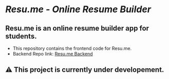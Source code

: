 # **_Resu.me - Online Resume Builder_**

## Resu.me is an online resume builder app for students.

- This repository contains the frontend code for Resu.me.
- Backend Repo link: [Resu.me Backend](https://github.com/AbirSantra/resumebuilder-server)

## ⚠️ This project is currently under developement.
